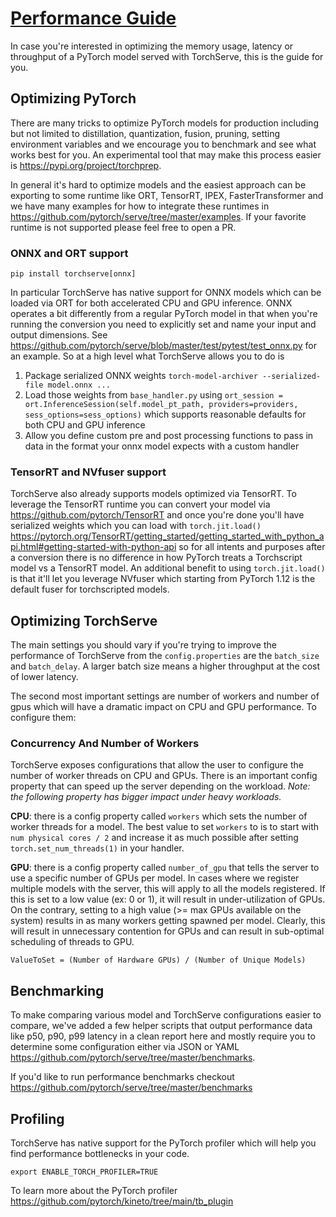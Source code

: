 # [Performance Guide](#performance-guide)
In case you're interested in optimizing the memory usage, latency or throughput of a PyTorch model served with TorchServe, this is the guide for you.
## Optimizing PyTorch
There are many tricks to optimize PyTorch models for production including but not limited to distillation, quantization, fusion, pruning, setting environment variables and we encourage you to benchmark and see what works best for you. An experimental tool that may make this process easier is https://pypi.org/project/torchprep.

In general it's hard to optimize models and the easiest approach can be exporting to some runtime like ORT, TensorRT, IPEX, FasterTransformer and we have many examples for how to integrate these runtimes in https://github.com/pytorch/serve/tree/master/examples. If your favorite runtime is not supported please feel free to open a PR.

### ONNX and ORT support

`pip install torchserve[onnx]`

In particular TorchServe has native support for ONNX models which can be loaded via ORT for both accelerated CPU and GPU inference. ONNX operates a bit differently from a regular PyTorch model in that when you're running the conversion you need to explicitly set and name your input and output dimensions. See https://github.com/pytorch/serve/blob/master/test/pytest/test_onnx.py for an example. So at a high level what TorchServe allows you to do is
1. Package serialized ONNX weights `torch-model-archiver --serialized-file model.onnx ...`
2. Load those weights from `base_handler.py` using `ort_session = ort.InferenceSession(self.model_pt_path, providers=providers, sess_options=sess_options)` which supports reasonable defaults for both CPU and GPU inference
3. Allow you define custom pre and post processing functions to pass in data in the format your onnx model expects with a custom handler

### TensorRT and NVfuser support

TorchServe also already supports models optimized via TensorRT. To leverage the TensorRT runtime you can convert your model via https://github.com/pytorch/TensorRT and once you're done you'll have serialized weights which you can load with `torch.jit.load()` https://pytorch.org/TensorRT/getting_started/getting_started_with_python_api.html#getting-started-with-python-api so for all intents and purposes after a conversion there is no difference in how PyTorch treats a Torchscript model vs a TensorRT model. An additional benefit to using `torch.jit.load()` is that it'll let you leverage NVfuser which starting from PyTorch 1.12 is the default fuser for torchscripted models.

## Optimizing TorchServe
The main settings you should vary if you're trying to improve the performance of TorchServe from the `config.properties` are the `batch_size` and `batch_delay`. A larger batch size means a higher throughput at the cost of lower latency.

The second most important settings are  number of workers and number of gpus which will have a dramatic impact on CPU and GPU performance. To configure them:

### Concurrency And Number of Workers
TorchServe exposes configurations that allow the user to configure the number of worker threads on CPU and GPUs. There is an important config property that can speed up the server depending on the workload.
*Note: the following property has bigger impact under heavy workloads.*

**CPU**: there is a config property called `workers` which sets the number of worker threads for a model. The best value to set `workers` to is to start with `num physical cores / 2` and increase it as much possible after setting `torch.set_num_threads(1)` in your handler.

**GPU**: there is a config property called `number_of_gpu` that tells the server to use a specific number of GPUs per model. In cases where we register multiple models with the server, this will apply to all the models registered. If this is set to a low value (ex: 0 or 1), it will result in under-utilization of GPUs. On the contrary, setting to a high value (>= max GPUs available on the system) results in as many workers getting spawned per model. Clearly, this will result in unnecessary contention for GPUs and can result in sub-optimal scheduling of threads to GPU.
```
ValueToSet = (Number of Hardware GPUs) / (Number of Unique Models)
```

## Benchmarking
To make comparing various model and TorchServe configurations easier to compare, we've added a few helper scripts that output performance data like p50, p90, p99 latency in a clean report here and mostly require you to determine some configuration either via JSON or YAML https://github.com/pytorch/serve/tree/master/benchmarks.

If you'd like to run performance benchmarks checkout https://github.com/pytorch/serve/tree/master/benchmarks

## Profiling
TorchServe has native support for the PyTorch profiler which will help you find performance bottlenecks in your code.

```
export ENABLE_TORCH_PROFILER=TRUE
```

To learn more about the PyTorch profiler https://github.com/pytorch/kineto/tree/main/tb_plugin
